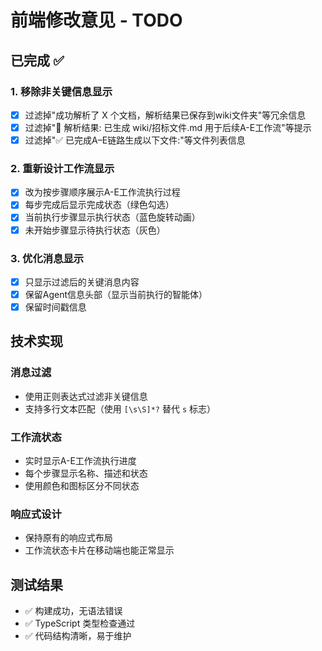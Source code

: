 # 前端修改意见 - TODO

## 已完成 ✅

### 1. 移除非关键信息显示
- [x] 过滤掉"成功解析了 X 个文档，解析结果已保存到wiki文件夹"等冗余信息
- [x] 过滤掉"📄 解析结果: 已生成 wiki/招标文件.md 用于后续A-E工作流"等提示
- [x] 过滤掉"✅ 已完成A–E链路生成以下文件:"等文件列表信息

### 2. 重新设计工作流显示
- [x] 改为按步骤顺序展示A-E工作流执行过程
- [x] 每步完成后显示完成状态（绿色勾选）
- [x] 当前执行步骤显示执行状态（蓝色旋转动画）
- [x] 未开始步骤显示待执行状态（灰色）

### 3. 优化消息显示
- [x] 只显示过滤后的关键消息内容
- [x] 保留Agent信息头部（显示当前执行的智能体）
- [x] 保留时间戳信息

## 技术实现

### 消息过滤
- 使用正则表达式过滤非关键信息
- 支持多行文本匹配（使用 `[\s\S]*?` 替代 `s` 标志）

### 工作流状态
- 实时显示A-E工作流执行进度
- 每个步骤显示名称、描述和状态
- 使用颜色和图标区分不同状态

### 响应式设计
- 保持原有的响应式布局
- 工作流状态卡片在移动端也能正常显示

## 测试结果
- ✅ 构建成功，无语法错误
- ✅ TypeScript 类型检查通过
- ✅ 代码结构清晰，易于维护
